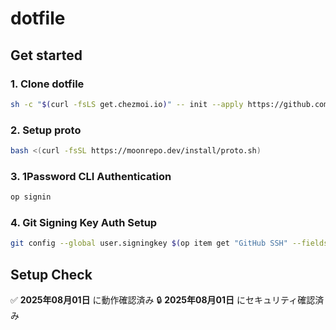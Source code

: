 # dotfile

## Get started

### 1. Clone dotfile

```bash
sh -c "$(curl -fsLS get.chezmoi.io)" -- init --apply https://github.com/ageha734/dotfile.git
```

### 2. Setup proto

```bash
bash <(curl -fsSL https://moonrepo.dev/install/proto.sh)
```

### 3. 1Password CLI Authentication

```bash
op signin
```

### 4. Git Signing Key Auth Setup

```bash
git config --global user.signingkey $(op item get "GitHub SSH" --fields "public key")
```

## Setup Check

✅ **2025年08月01日** に動作確認済み
🔒 **2025年08月01日** にセキュリティ確認済み

<!-- last-check -->
